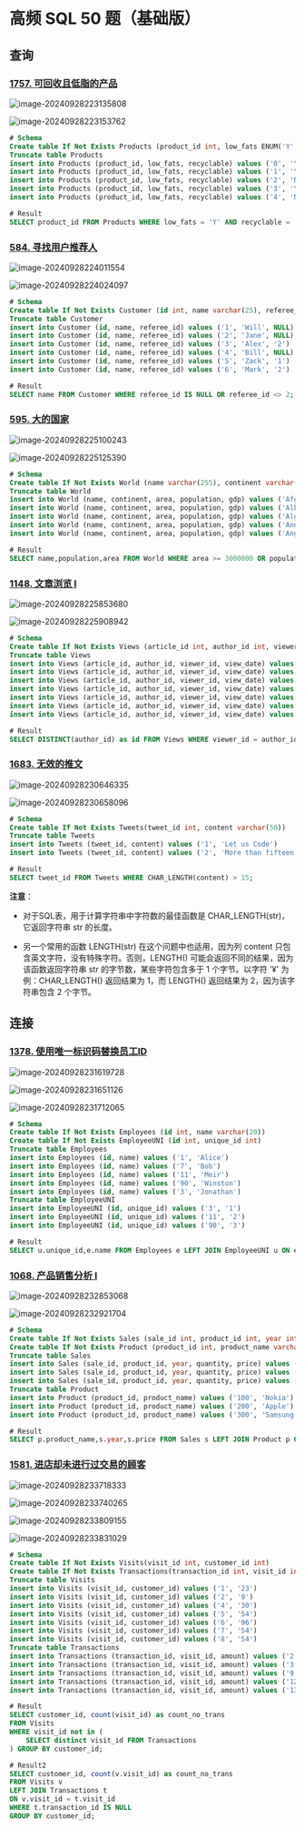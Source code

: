 # 高频 SQL 50 题（基础版）

## 查询

### [1757. 可回收且低脂的产品](https://leetcode.cn/problems/recyclable-and-low-fat-products/)

![image-20240928223135808](assets/image-20240928223135808.png)

![image-20240928223153762](assets/image-20240928223153762.png)

```sql
# Schema
Create table If Not Exists Products (product_id int, low_fats ENUM('Y', 'N'), recyclable ENUM('Y','N'))
Truncate table Products
insert into Products (product_id, low_fats, recyclable) values ('0', 'Y', 'N')
insert into Products (product_id, low_fats, recyclable) values ('1', 'Y', 'Y')
insert into Products (product_id, low_fats, recyclable) values ('2', 'N', 'Y')
insert into Products (product_id, low_fats, recyclable) values ('3', 'Y', 'Y')
insert into Products (product_id, low_fats, recyclable) values ('4', 'N', 'N')

# Result
SELECT product_id FROM Products WHERE low_fats = 'Y' AND recyclable = 'Y';
```

### [584. 寻找用户推荐人](https://leetcode.cn/problems/find-customer-referee/)

![image-20240928224011554](assets/image-20240928224011554.png)

![image-20240928224024097](assets/image-20240928224024097.png)

```sql
# Schema
Create table If Not Exists Customer (id int, name varchar(25), referee_id int)
Truncate table Customer
insert into Customer (id, name, referee_id) values ('1', 'Will', NULL)
insert into Customer (id, name, referee_id) values ('2', 'Jane', NULL)
insert into Customer (id, name, referee_id) values ('3', 'Alex', '2')
insert into Customer (id, name, referee_id) values ('4', 'Bill', NULL)
insert into Customer (id, name, referee_id) values ('5', 'Zack', '1')
insert into Customer (id, name, referee_id) values ('6', 'Mark', '2')

# Result
SELECT name FROM Customer WHERE referee_id IS NULL OR referee_id <> 2;
```

### [595. 大的国家](https://leetcode.cn/problems/big-countries/)

![image-20240928225100243](assets/image-20240928225100243.png)

![image-20240928225125390](assets/image-20240928225125390.png)

```sql
# Schema
Create table If Not Exists World (name varchar(255), continent varchar(255), area int, population int, gdp bigint)
Truncate table World
insert into World (name, continent, area, population, gdp) values ('Afghanistan', 'Asia', '652230', '25500100', '20343000000')
insert into World (name, continent, area, population, gdp) values ('Albania', 'Europe', '28748', '2831741', '12960000000')
insert into World (name, continent, area, population, gdp) values ('Algeria', 'Africa', '2381741', '37100000', '188681000000')
insert into World (name, continent, area, population, gdp) values ('Andorra', 'Europe', '468', '78115', '3712000000')
insert into World (name, continent, area, population, gdp) values ('Angola', 'Africa', '1246700', '20609294', '100990000000')

# Result
SELECT name,population,area FROM World WHERE area >= 3000000 OR population >= 25000000;
```

### [1148. 文章浏览 I](https://leetcode.cn/problems/article-views-i/)

![image-20240928225853680](assets/image-20240928225853680.png)

![image-20240928225908942](assets/image-20240928225908942.png)

```sql
# Schema
Create table If Not Exists Views (article_id int, author_id int, viewer_id int, view_date date)
Truncate table Views
insert into Views (article_id, author_id, viewer_id, view_date) values ('1', '3', '5', '2019-08-01')
insert into Views (article_id, author_id, viewer_id, view_date) values ('1', '3', '6', '2019-08-02')
insert into Views (article_id, author_id, viewer_id, view_date) values ('2', '7', '7', '2019-08-01')
insert into Views (article_id, author_id, viewer_id, view_date) values ('2', '7', '6', '2019-08-02')
insert into Views (article_id, author_id, viewer_id, view_date) values ('4', '7', '1', '2019-07-22')
insert into Views (article_id, author_id, viewer_id, view_date) values ('3', '4', '4', '2019-07-21')
insert into Views (article_id, author_id, viewer_id, view_date) values ('3', '4', '4', '2019-07-21')

# Result
SELECT DISTINCT(author_id) as id FROM Views WHERE viewer_id = author_id ORDER BY id asc;
```

### [1683. 无效的推文](https://leetcode.cn/problems/invalid-tweets/)

![image-20240928230646335](assets/image-20240928230646335.png)

![image-20240928230658096](assets/image-20240928230658096.png)

```sql
# Schema
Create table If Not Exists Tweets(tweet_id int, content varchar(50))
Truncate table Tweets
insert into Tweets (tweet_id, content) values ('1', 'Let us Code')
insert into Tweets (tweet_id, content) values ('2', 'More than fifteen chars are here!')

# Result
SELECT tweet_id FROM Tweets WHERE CHAR_LENGTH(content) > 15;
```

**注意**：

- 对于SQL表，用于计算字符串中字符数的最佳函数是 CHAR_LENGTH(str)，它返回字符串 str 的长度。

- 另一个常用的函数 LENGTH(str) 在这个问题中也适用，因为列 content 只包含英文字符，没有特殊字符。否则，LENGTH() 可能会返回不同的结果，因为该函数返回字符串 str 的字节数，某些字符包含多于 1 个字节。以字符 '¥' 为例：CHAR_LENGTH() 返回结果为 1，而 LENGTH() 返回结果为 2，因为该字符串包含 2 个字节。

## 连接

### [1378. 使用唯一标识码替换员工ID](https://leetcode.cn/problems/replace-employee-id-with-the-unique-identifier/)

![image-20240928231619728](assets/image-20240928231619728.png)

![image-20240928231651126](assets/image-20240928231651126.png)

![image-20240928231712065](assets/image-20240928231712065.png)

```sql
# Schema
Create table If Not Exists Employees (id int, name varchar(20))
Create table If Not Exists EmployeeUNI (id int, unique_id int)
Truncate table Employees
insert into Employees (id, name) values ('1', 'Alice')
insert into Employees (id, name) values ('7', 'Bob')
insert into Employees (id, name) values ('11', 'Meir')
insert into Employees (id, name) values ('90', 'Winston')
insert into Employees (id, name) values ('3', 'Jonathan')
Truncate table EmployeeUNI
insert into EmployeeUNI (id, unique_id) values ('3', '1')
insert into EmployeeUNI (id, unique_id) values ('11', '2')
insert into EmployeeUNI (id, unique_id) values ('90', '3')

# Result
SELECT u.unique_id,e.name FROM Employees e LEFT JOIN EmployeeUNI u ON e.id = u.id;
```

### [1068. 产品销售分析 I](https://leetcode.cn/problems/product-sales-analysis-i/)

![image-20240928232853068](assets/image-20240928232853068.png)

![image-20240928232921704](assets/image-20240928232921704.png)

```sql
# Schema
Create table If Not Exists Sales (sale_id int, product_id int, year int, quantity int, price int)
Create table If Not Exists Product (product_id int, product_name varchar(10))
Truncate table Sales
insert into Sales (sale_id, product_id, year, quantity, price) values ('1', '100', '2008', '10', '5000')
insert into Sales (sale_id, product_id, year, quantity, price) values ('2', '100', '2009', '12', '5000')
insert into Sales (sale_id, product_id, year, quantity, price) values ('7', '200', '2011', '15', '9000')
Truncate table Product
insert into Product (product_id, product_name) values ('100', 'Nokia')
insert into Product (product_id, product_name) values ('200', 'Apple')
insert into Product (product_id, product_name) values ('300', 'Samsung')

# Result
SELECT p.product_name,s.year,s.price FROM Sales s LEFT JOIN Product p ON s.product_id = p.product_id;
```

### [1581. 进店却未进行过交易的顾客](https://leetcode.cn/problems/customer-who-visited-but-did-not-make-any-transactions/)

![image-20240928233718333](assets/image-20240928233718333.png)

![image-20240928233740265](assets/image-20240928233740265.png)

![image-20240928233809155](assets/image-20240928233809155.png)

![image-20240928233831029](assets/image-20240928233831029.png)

```sql
# Schema
Create table If Not Exists Visits(visit_id int, customer_id int)
Create table If Not Exists Transactions(transaction_id int, visit_id int, amount int)
Truncate table Visits
insert into Visits (visit_id, customer_id) values ('1', '23')
insert into Visits (visit_id, customer_id) values ('2', '9')
insert into Visits (visit_id, customer_id) values ('4', '30')
insert into Visits (visit_id, customer_id) values ('5', '54')
insert into Visits (visit_id, customer_id) values ('6', '96')
insert into Visits (visit_id, customer_id) values ('7', '54')
insert into Visits (visit_id, customer_id) values ('8', '54')
Truncate table Transactions
insert into Transactions (transaction_id, visit_id, amount) values ('2', '5', '310')
insert into Transactions (transaction_id, visit_id, amount) values ('3', '5', '300')
insert into Transactions (transaction_id, visit_id, amount) values ('9', '5', '200')
insert into Transactions (transaction_id, visit_id, amount) values ('12', '1', '910')
insert into Transactions (transaction_id, visit_id, amount) values ('13', '2', '970')

# Result
SELECT customer_id, count(visit_id) as count_no_trans 
FROM Visits 
WHERE visit_id not in (
    SELECT distinct visit_id FROM Transactions
) GROUP BY customer_id;

# Result2
SELECT customer_id, count(v.visit_id) as count_no_trans 
FROM Visits v
LEFT JOIN Transactions t
ON v.visit_id = t.visit_id
WHERE t.transaction_id IS NULL 
GROUP BY customer_id;
```

